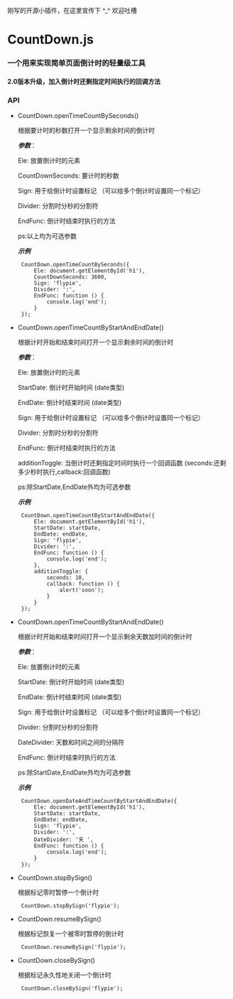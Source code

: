 刚写的开源小插件，在这里宣传下 ^_^ 欢迎吐槽

# CountDown.js 

### 一个用来实现简单页面倒计时的轻量级工具

#### 2.0版本升级，加入倒计时还剩指定时间执行的回调方法

### API

 - CountDown.openTimeCountBySeconds()

    根据要计时的秒数打开一个显示剩余时间的倒计时
    
    ***参数***：
    
    Ele: 放置倒计时的元素
    
    CountDownSeconds: 要计时的秒数
    
    Sign: 用于给倒计时设置标记 （可以给多个倒计时设置同一个标记）
    
    Divider: 分割时分秒的分割符
    
    EndFunc: 倒计时结束时执行的方法
    
    ps:以上均为可选参数
    
    ***示例***
    
        CountDown.openTimeCountBySeconds({
            Ele: document.getElementById('h1'),
            CountDownSeconds: 3600,
            Sign: 'flypie',
            Divider: ':',
            EndFunc: function () {
                console.log('end');
            }
        });

 - CountDown.openTimeCountByStartAndEndDate()

    根据计时开始和结束时间打开一个显示剩余时间的倒计时
    
    ***参数***：
    
    Ele: 放置倒计时的元素
    
    StartDate: 倒计时开始时间 (date类型)
    
    EndDate: 倒计时结束时间 (date类型)
    
    Sign: 用于给倒计时设置标记 （可以给多个倒计时设置同一个标记）
    
    Divider: 分割时分秒的分割符
    
    EndFunc: 倒计时结束时执行的方法
    
    additionToggle: 当倒计时还剩指定时间时执行一个回调函数 (seconds:还剩多少秒时执行,callback:回调函数)
    
    ps:除StartDate,EndDate外均为可选参数
    
    ***示例***
    
        CountDown.openTimeCountByStartAndEndDate({
            Ele: document.getElementById('h1'),
            StartDate: startDate,
            EndDate: endDate,
            Sign: 'flypie',
            Divider: ':',
            EndFunc: function () {
                console.log('end');
            },
            additionToggle: {
                seconds: 10,
                callback: function () {
                    alert('soon');
                }
            }
        });
        
 - CountDown.openTimeCountByStartAndEndDate()

    根据计时开始和结束时间打开一个显示剩余天数加时间的倒计时
    
    ***参数***：
    
    Ele: 放置倒计时的元素
    
    StartDate: 倒计时开始时间 (date类型)
    
    EndDate: 倒计时结束时间 (date类型)
    
    Sign: 用于给倒计时设置标记 （可以给多个倒计时设置同一个标记）
    
    Divider: 分割时分秒的分割符
    
    DateDivider: 天数和时间之间的分隔符
    
    EndFunc: 倒计时结束时执行的方法
    
    ps:除StartDate,EndDate外均为可选参数
    
    ***示例***
    
        CountDown.openDateAndTimeCountByStartAndEndDate({
            Ele: document.getElementById('h1'),
            StartDate: startDate,
            EndDate: endDate,
            Sign: 'flypie',
            Divider: ':',
            DateDivider: '天 ',
            EndFunc: function () {
                console.log('end');
            }
        });
        
 - CountDown.stopBySign()

    根据标记零时暂停一个倒计时
    
        CountDown.stopBySign('flypie');
    
 - CountDown.resumeBySign()

    根据标记恢复一个被零时暂停的倒计时
    
        CountDown.resumeBySign('flypie');
    
 - CountDown.closeBySign()

    根据标记永久性地关闭一个倒计时
    
        CountDown.closeBySign('flypie');
